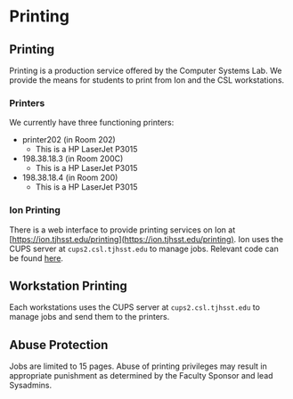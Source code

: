 # Printing

## Printing

Printing is a production service offered by the Computer Systems Lab. We provide the means for students to print from Ion and the CSL workstations.

### Printers

We currently have three functioning printers:

* printer202 \(in Room 202\)
  * This is a HP LaserJet P3015
* 198.38.18.3 \(in Room 200C\)
  * This is a HP LaserJet P3015
* 198.38.18.4 \(in Room 200\)
  * This is a HP LaserJet P3015

### Ion Printing

There is a web interface to provide printing services on Ion at [https://ion.tjhsst.edu/printing](https://ion.tjhsst.edu/printing). Ion uses the CUPS server at `cups2.csl.tjhsst.edu` to manage jobs. Relevant code can be found [here](https://github.com/tjcsl/ion/tree/master/intranet/apps/printing).

## Workstation Printing

Each workstations uses the CUPS server at `cups2.csl.tjhsst.edu` to manage jobs and send them to the printers.

## Abuse Protection

Jobs are limited to 15 pages. Abuse of printing privileges may result in appropriate punishment as determined by the Faculty Sponsor and lead Sysadmins.

